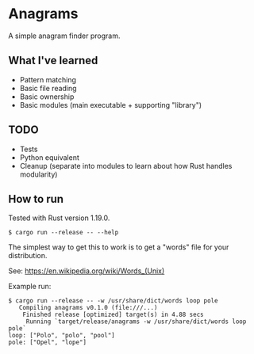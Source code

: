 # Anagrams

A simple anagram finder program.


## What I've learned

- Pattern matching
- Basic file reading
- Basic ownership
- Basic modules (main executable + supporting "library")

## TODO

- Tests
- Python equivalent
- Cleanup (separate into modules to learn about how Rust handles modularity)

## How to run

Tested with Rust version 1.19.0.

```
$ cargo run --release -- --help
```

The simplest way to get this to work is to get a "words" file for your distribution.

See: https://en.wikipedia.org/wiki/Words_(Unix)

Example run:
```
$ cargo run --release -- -w /usr/share/dict/words loop pole
   Compiling anagrams v0.1.0 (file:///...)
    Finished release [optimized] target(s) in 4.88 secs
     Running `target/release/anagrams -w /usr/share/dict/words loop pole`
loop: ["Polo", "polo", "pool"]
pole: ["Opel", "lope"]
```

